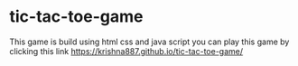 # tic-tac-toe-game
This game is build using html css and java script
you can play this game by clicking this link
https://krishna887.github.io/tic-tac-toe-game/

